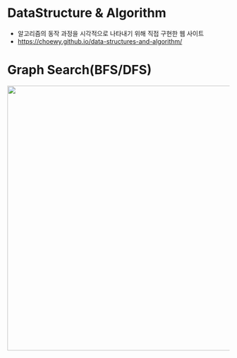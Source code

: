 # DataStructure & Algorithm

- 알고리즘의 동작 과정을 시각적으로 나타내기 위해 직접 구현한 웹 사이트
- https://choewy.github.io/data-structures-and-algorithm/

# Graph Search(BFS/DFS)

<div align="center">
  <img src="https://user-images.githubusercontent.com/70950533/161431128-e704fed3-e891-47da-9a30-81d7accba7b1.gif" width="600">
</div>
